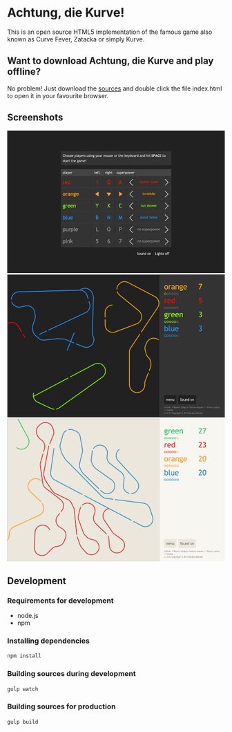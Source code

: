 # Achtung, die Kurve!
This is an open source HTML5 implementation of the famous game also known as Curve Fever, Zatacka or simply Kurve.

## Want to download Achtung, die Kurve and play offline?
No problem! Just download the [sources](https://achtungkurve.com/download/kurve-1.3.0.zip) and double click the file index.html to open it in your favourite browser.

## Screenshots

![](images/screenshot_1.png "Start screen") ![](images/screenshot_2.png "Gameplay") ![](images/screenshot_3.png "Gameplay light")

## Development

### Requirements for development
- node.js
- npm
 
### Installing dependencies
```sh
npm install
```

### Building sources during development
```sh
gulp watch
```

### Building sources for production
```sh
gulp build
```